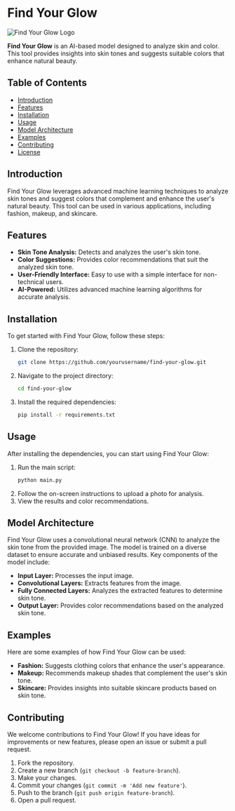 # Find Your Glow
![Find Your Glow Logo]("C:\Users\yogen\Downloads\_f60da7c7-c92c-4715-a5c4-53b933e283f3.jpg")

**Find Your Glow** is an AI-based model designed to analyze skin and color. This tool provides insights into skin tones and suggests suitable colors that enhance natural beauty.

## Table of Contents

- [Introduction](#introduction)
- [Features](#features)
- [Installation](#installation)
- [Usage](#usage)
- [Model Architecture](#model-architecture)
- [Examples](#examples)
- [Contributing](#contributing)
- [License](#license)

## Introduction

Find Your Glow leverages advanced machine learning techniques to analyze skin tones and suggest colors that complement and enhance the user's natural beauty. This tool can be used in various applications, including fashion, makeup, and skincare.

## Features

- **Skin Tone Analysis:** Detects and analyzes the user's skin tone.
- **Color Suggestions:** Provides color recommendations that suit the analyzed skin tone.
- **User-Friendly Interface:** Easy to use with a simple interface for non-technical users.
- **AI-Powered:** Utilizes advanced machine learning algorithms for accurate analysis.

## Installation

To get started with Find Your Glow, follow these steps:

1. Clone the repository:
    ```bash
    git clone https://github.com/yourusername/find-your-glow.git
    ```
2. Navigate to the project directory:
    ```bash
    cd find-your-glow
    ```
3. Install the required dependencies:
    ```bash
    pip install -r requirements.txt
    ```

## Usage

After installing the dependencies, you can start using Find Your Glow:

1. Run the main script:
    ```bash
    python main.py
    ```
2. Follow the on-screen instructions to upload a photo for analysis.
3. View the results and color recommendations.

## Model Architecture

Find Your Glow uses a convolutional neural network (CNN) to analyze the skin tone from the provided image. The model is trained on a diverse dataset to ensure accurate and unbiased results. Key components of the model include:

- **Input Layer:** Processes the input image.
- **Convolutional Layers:** Extracts features from the image.
- **Fully Connected Layers:** Analyzes the extracted features to determine skin tone.
- **Output Layer:** Provides color recommendations based on the analyzed skin tone.

## Examples

Here are some examples of how Find Your Glow can be used:

- **Fashion:** Suggests clothing colors that enhance the user's appearance.
- **Makeup:** Recommends makeup shades that complement the user's skin tone.
- **Skincare:** Provides insights into suitable skincare products based on skin tone.

## Contributing

We welcome contributions to Find Your Glow! If you have ideas for improvements or new features, please open an issue or submit a pull request.

1. Fork the repository.
2. Create a new branch (`git checkout -b feature-branch`).
3. Make your changes.
4. Commit your changes (`git commit -m 'Add new feature'`).
5. Push to the branch (`git push origin feature-branch`).
6. Open a pull request.
